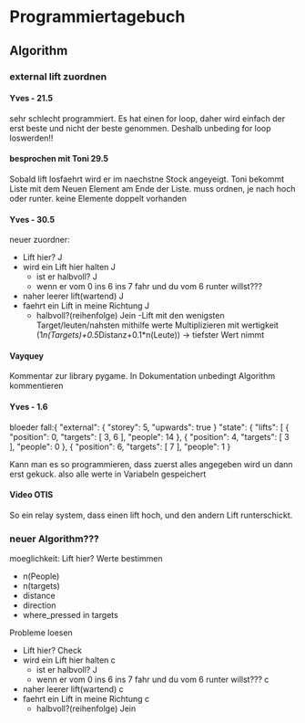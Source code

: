 # Programmiertagebuch
## Algorithm
### external lift zuordnen
#### Yves - 21.5
sehr schlecht programmiert. Es hat einen for loop, daher wird einfach der erst beste und nicht der beste genommen. Deshalb unbeding for loop loswerden!!

#### besprochen mit Toni 29.5
Sobald lift losfaehrt wird er im naechstne Stock angeyeigt.
Toni bekommt Liste mit dem Neuen Element am Ende der Liste.
muss ordnen, je nach hoch oder runter.
keine Elemente doppelt vorhanden

#### Yves - 30.5
neuer zuordner:
- Lift hier? J
- wird ein Lift hier halten J
    - ist er halbvoll? J
    - wenn er vom 0 ins 6 ins 7 fahr und du vom 6 runter willst???
- naher leerer lift(wartend) J
- faehrt ein Lift in meine Richtung J
    - halbvoll?(reihenfolge) Jein
-Lift mit den wenigsten Target/leuten/nahsten
    mithilfe werte Multiplizieren mit wertigkeit (1*n(Targets)+0.5*Distanz+0.1*n(Leute)) -> tiefster Wert nimmt

#### Vayquey
Kommentar zur library pygame.
In Dokumentation unbedingt Algorithm kommentieren

#### Yves - 1.6
bloeder fall:{
    "external": {
      "storey": 5,
      "upwards": true
    }
  "state": {
    "lifts": [
      {
        "position": 0,
        "targets": [
          3,
          6
        ],
        "people": 14
      },
      {
        "position": 4,
        "targets": [
        3
        ],
        "people": 0
      },
      {
        "position": 6,
        "targets": [
          7
        ],
        "people": 1
      }

Kann man es so programmieren, dass zuerst alles angegeben wird un dann erst gekuck. also alle werte in Variabeln gespeichert
#### Video OTIS
So ein relay system, dass einen lift hoch, und den andern Lift runterschickt.

### neuer Algorithm???
moeglichkeit:
Lift hier?
Werte bestimmen
- n(People)
- n(targets)
- distance
- direction
- where_pressed in targets

Probleme loesen
- Lift hier? Check
- wird ein Lift hier halten c
    - ist er halbvoll? J
    - wenn er vom 0 ins 6 ins 7 fahr und du vom 6 runter willst??? c
- naher leerer lift(wartend) c
- faehrt ein Lift in meine Richtung c
    - halbvoll?(reihenfolge) Jein
